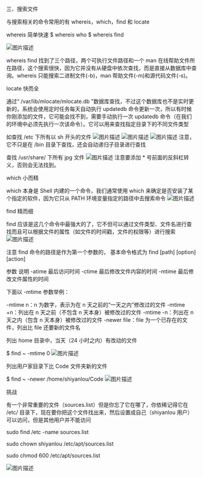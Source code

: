 三、搜索文件

与搜索相关的命令常用的有 whereis，which，find 和 locate

whereis 简单快速
$ whereis who
$ whereis find

![图片描述](https://dn-simplecloud.shiyanlou.com/courses/uid1080365-20190526-1558856011228)

whereis find 找到了三个路径，两个可执行文件路径和一个 man 在线帮助文件所在路径，这个搜索很快，因为它并没有从硬盘中依次查找，而是直接从数据库中查询。whereis 只能搜索二进制文件(-b)，man 帮助文件(-m)和源代码文件(-s)。

locate 快而全

通过“ /var/lib/mlocate/mlocate.db ”数据库查找，不过这个数据库也不是实时更新的，系统会使用定时任务每天自动执行 updatedb 命令更新一次，所以有时候你刚添加的文件，它可能会找不到，需要手动执行一次 updatedb 命令（在我们的环境中必须先执行一次该命令）。它可以用来查找指定目录下的不同文件类型

如查找 /etc 下所有以 sh 开头的文件
![图片描述](https://dn-simplecloud.shiyanlou.com/courses/uid1080365-20190526-1558856223076)
![图片描述](https://dn-simplecloud.shiyanlou.com/courses/uid1080365-20190526-1558856286236)
![图片描述](https://dn-simplecloud.shiyanlou.com/courses/uid1080365-20190526-1558856336800)
注意，它不只是在 /bin 目录下查找，还会自动递归子目录进行查找

查找 /usr/share/ 下所有 jpg 文件
![图片描述](https://dn-simplecloud.shiyanlou.com/courses/uid1080365-20190526-1558856422318)
注意要添加 * 号前面的反斜杠转义，否则会无法找到。

which 小而精

which 本身是 Shell 内建的一个命令，我们通常使用 which 来确定是否安装了某个指定的软件，因为它只从 PATH 环境变量指定的路径中去搜索命令
![图片描述](https://dn-simplecloud.shiyanlou.com/courses/uid1080365-20190526-1558856553971)

find 精而细

find 应该是这几个命令中最强大的了，它不但可以通过文件类型、文件名进行查找而且可以根据文件的属性（如文件的时间戳，文件的权限等）进行搜索
![图片描述](https://dn-simplecloud.shiyanlou.com/courses/uid1080365-20190526-1558856747004)

注意 find 命令的路径是作为第一个参数的， 基本命令格式为 find [path] [option] [action]

参数	            说明
-atime	最后访问时间
-ctime	最后修改文件内容的时间
-mtime	最后修改文件属性的时间

下面以 -mtime 参数举例：

-mtime n：n 为数字，表示为在 n 天之前的“一天之内”修改过的文件
-mtime +n：列出在 n 天之前（不包含 n 天本身）被修改过的文件
-mtime -n：列出在 n 天之内（包含 n 天本身）被修改过的文件
-newer file：file 为一个已存在的文件，列出比 file 还要新的文件名

列出 home 目录中，当天（24 小时之内）有改动的文件

$ find ~ -mtime 0
![图片描述](https://dn-simplecloud.shiyanlou.com/courses/uid1080365-20190526-1558856906507)

列出用户家目录下比 Code 文件夹新的文件

$ find ~ -newer /home/shiyanlou/Code
![图片描述](https://dn-simplecloud.shiyanlou.com/courses/uid1080365-20190526-1558857011806)


挑战

有一个非常重要的文件（sources.list）但是你忘了它在哪了，你依稀记得它在 /etc/ 目录下，现在要你把这个文件找出来，然后设置成自己（shiyanlou 用户）可以访问，但是其他用户并不能访问

sudo find /etc -name sources.list

sudo chown shiyanlou /etc/apt/sources.list

sudo chmod 600 /etc/apt/sources.list

![图片描述](https://dn-simplecloud.shiyanlou.com/courses/uid1080365-20190526-1558861546270)

